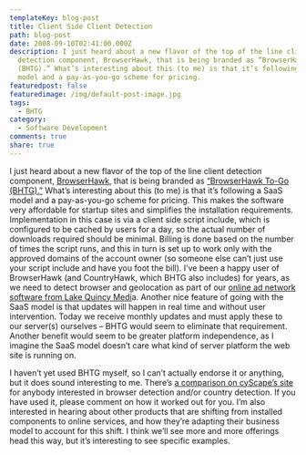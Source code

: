 ```yaml
---
templateKey: blog-post
title: Client Side Client Detection
path: blog-post
date: 2008-09-10T02:41:00.000Z
description: I just heard about a new flavor of the top of the line client
  detection component, BrowserHawk, that is being branded as “BrowserHawk To-Go
  (BHTG).” What’s interesting about this (to me) is that it’s following a SaaS
  model and a pay-as-you-go scheme for pricing.
featuredpost: false
featuredimage: /img/default-post-image.jpg
tags:
  - BHTG
category:
  - Software Development
comments: true
share: true
---
```

I just heard about a new flavor of the top of the line client detection component, [BrowserHawk](http://www.cyscape.com/products/bhawk), that is being branded as [“BrowserHawk To-Go (BHTG).”](http://www.cyscape.com/products/bhtg) What’s interesting about this (to me) is that it’s following a SaaS model and a pay-as-you-go scheme for pricing. This makes the software very affordable for startup sites and simplifies the installation requirements. Implementation in this case is via a client side script include, which is configured to be cached by users for a day, so the actual number of downloads required should be minimal. Billing is done based on the number of times the script runs, and this in turn is set up to work only with the approved domains of the account owner (so someone else can’t just use your script include and have you foot the bill). I’ve been a happy user of BrowserHawk (and CountryHawk, which BHTG also includes) for years, as we need to detect browser and geolocation as part of our [online ad network software from Lake Quincy Medi](http://lakequincy.com/)a. Another nice feature of going with the SaaS model is that updates will happen in real time and without user intervention. Today we receive monthly updates and must apply these to our server(s) ourselves – BHTG would seem to eliminate that requirement. Another benefit would seem to be greater platform independence, as I imagine the SaaS model doesn’t care what kind of server platform the web site is running on.

I haven’t yet used BHTG myself, so I can’t actually endorse it or anything, but it does sound interesting to me. There’s [a comparison on cyScape’s site](http://www.cyscape.com/products/bhtg/bhtg-vs-classic.aspx) for anybody interested in browser detection and/or country detection. If you have used it, please comment on how it worked out for you. I’m also interested in hearing about other products that are shifting from installed components to online services, and how they’re adapting their business model to account for this shift. I think we’ll see more and more offerings head this way, but it’s interesting to see specific examples.